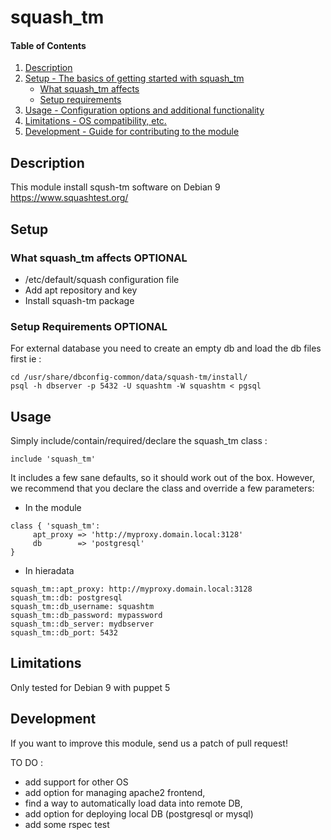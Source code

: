 
# squash_tm



#### Table of Contents

1. [Description](#description)
2. [Setup - The basics of getting started with squash_tm](#setup)
    * [What squash_tm affects](#what-squash_tm-affects)
    * [Setup requirements](#setup-requirements)
3. [Usage - Configuration options and additional functionality](#usage)
4. [Limitations - OS compatibility, etc.](#limitations)
5. [Development - Guide for contributing to the module](#development)

## Description

This module install sqush-tm software on Debian 9 
https://www.squashtest.org/

## Setup

### What squash_tm affects **OPTIONAL**

* /etc/default/squash configuration file
* Add apt repository and key
* Install squash-tm package


### Setup Requirements **OPTIONAL**

For external database you need to create an empty db and load the db files first ie : 

```
cd /usr/share/dbconfig-common/data/squash-tm/install/
psql -h dbserver -p 5432 -U squashtm -W squashtm < pgsql
```

## Usage

Simply include/contain/required/declare the squash_tm class : 

```
include 'squash_tm'
```

It includes a few sane defaults, so it should work out of the box.
However, we recommend that you declare the class and override a few parameters:

* In the module

```
class { 'squash_tm':
     apt_proxy => 'http://myproxy.domain.local:3128'
     db        => 'postgresql'
}
```

* In hieradata 

```
squash_tm::apt_proxy: http://myproxy.domain.local:3128
squash_tm::db: postgresql
squash_tm::db_username: squashtm
squash_tm::db_password: mypassword
squash_tm::db_server: mydbserver
squash_tm::db_port: 5432
```

## Limitations

Only tested for Debian 9 with puppet 5  

## Development

If you want to improve this module, send us a patch of pull request!

TO DO :

- add support for other OS
- add option for managing apache2 frontend,
- find a way to automatically load data into remote DB,
- add option for deploying local DB (postgresql or mysql) 
- add some rspec test 



